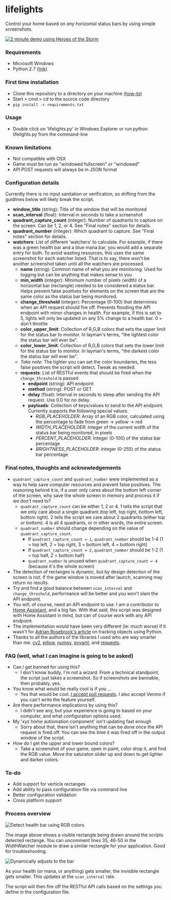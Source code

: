 # lifelights
Control your home based on _any_ horizontal status bars by using simple screenshots.

[![2 minute demo using Heroes of the Storm](http://img.youtube.com/vi/U1-Tj4fPKRE/0.jpg)](http://www.youtube.com/watch?v=U1-Tj4fPKRE "Heroes of the Storm + IoT")

### Requirements
- Microsoft Windows
- Python 2.7 [(link)](https://www.python.org/ftp/python/2.7/python-2.7.msi)

### First time installation
- Clone this repository to a directory on your machine [(how-to)](https://help.github.com/desktop/guides/contributing/cloning-a-repository-from-github-to-github-desktop/)
- Start > cmd > cd to the source code directory
- ```pip install -r requirements.txt```

### Usage
- Double click on 'lifelights.py' in Windows Explorer or run python lifelights.py from the command-line

### Known limitations
- Not compatible with OSX
- Game must be run as "windowed fullscreen" or "windowed"
- API POST requests will always be in JSON format

### Configuration details
Currently there is no input sanitation or verification, so drifting from the guidlines below will likely break the script.

- **window_title** (string): Title of the window that will be monitored
- **scan_interval** (float): Interval in seconds to take a screenshot
- **quadrant_capture_count** (integer): Number of quadrants to capture on the screen. Can be 1, 2, or 4. See "Final notes" section for details.
- **quadrant_number** (integer): Which quadrant to capture. See "Final notes" section for details.
- **watchers**: List of different 'watchers' to calculate. For example, if there was a green health bar and a blue mana bar, you would add a separate entry for both. To avoid wasting resources, this uses the same screenshot for each watcher listed. That is to say, there won't be another screenshot taken until all the watchers are processed.
  - **name** (string): Common name of what you are monitoring. Used for logging but can be anything that makes sense to you
  - **min_width** (integer): Minimum number of pixels (width) of a horizontal bar (rectangle) needed to be considered a status bar. Helps prevent false positives for elements on the screen that are the same color as the status bar being monitored.
  - **change_threshold** (integer): Percentage (0-100) that determines when an API request should fire off. Prevents flooding the API endpoint with minor changes in health. For example, if this is set to 5, lights will only be updated on any 5% change to a health bar. 0 = don't throttle
  - **color_upper_limit**: Collection of R,G,B colors that sets the upper limit for the status bar to monitor. In layman's terms, "the lightest color the status bar will ever be".
  - **color_lower_limit**: Collection of R,G,B colors that sets the lower limit for the status bar to monitor. In layman's terms, "the darkest color the status bar will ever be".
  - *Take note*: The tighter you can set the color boundaries, the less false positives the script will detect. Tweak as needed.
  - **requests**: List of RESTful events that should be fired when the ```change_threshold``` is passed
    - **endpoint** (string): API endpoint
    - **method** (string): POST or GET
    - **delay** (float): Interval in seconds to sleep after sending the API request. Use 0.0 for no delay.
    - **payloads**: Collection of keys/values to send to the API endpoint. Currently supports the following special values:
      - *RGB_PLACEHOLDER*: Array of an RGB color, calculated using the percentage to fade from green -> yellow -> red
      - *WIDTH_PLACEHOLDER*: Integer of the current width of the status bar being monitored, in pixels
      - *PERCENT_PLACEHOLDER*: Integer (0-100) of the status bar percentage
      - *BRIGHTNESS_PLACEHOLDER*: Integer (0-255) of the status bar percentage

### Final notes, thoughts and acknowledgements
- ```quadrant_capture_count``` and ```quadrant_number``` were implemented as a way to help save computer resources and prevent false positives. The reasoning behind it is, if a user only cares about the bottom left corner of the screen, why save the whole screen in memory and process it if we don't need to?
  - ```quadrant_capture_count``` can be either 1, 2 or 4. 1 tells the script that we only care about a single quadrant (top left, top right, bottom left, bottom right). 2 tells the script we care about 2 quadrants (either top or bottom). 4 is all 4 quadrants, or in other words, the entire screen.
  - ```quadrant_number``` should change depending on the value of ```quadrant_capture_count```.
    - If ```quadrant_capture_count = 1```, ```quadrant_number``` should be 1-4 (1 = top left, 2 = top right, 3 = bottom left, 4 = bottom right)
    - If ```quadrant_capture_count = 2```, ```quadrant_number``` should be 1-2 (1 = top half, 2 = bottom half)
    - ```quadrant_number``` is unused when ```quadrant_capture_count = 4``` (because it's the whole screen)
- The detection of rectanges is dynamic, but by design detection of the screen is not. If the game window is moved after launch, scanning may return no results.
- Try and find a good balance between ```scan_interval``` and ```change_threshold```, performance will be better and you won't slam the API endpoint.
- You will, of course, need an API endpoint to use. I am a contributor to [Home Assistant](https://home-assistant.io/), and a big fan. With that said, this script was designed with Home Assistant in mind, but can of course work with any API endpoint.
- The implementation would have been very different (ie: much worse) if it wasn't for [Adrian Rosebrock's article](http://www.pyimagesearch.com/2015/09/14/ball-tracking-with-opencv/) on tracking objects using Python.
- Thanks to all the authors of the libraries I used who are way smarter than me. [cv2](https://github.com/opencv/opencv/graphs/contributors), [pillow](https://github.com/python-pillow/Pillow/graphs/contributors), [numpy](https://github.com/numpy/numpy/graphs/contributors), [pyyaml](https://github.com/yaml/pyyaml/graphs/contributors), and [requests](https://github.com/kennethreitz/requests/graphs/contributors).

### FAQ (well, what I can imagine is going to be asked)
- Can I get banned for using this?
  - I don't know buddy, I'm not a wizard. From a technical standpoint, the script just takes a screenshot. So if screenshots are bannable, then probably, yes.
- You know what would be really cool is if you ...
  - Yes that would be cool. [I accept pull requests](https://help.github.com/articles/creating-a-pull-request/). I also accept Venmo if you can't write the feature yourself.
- Are there performance implications by using this?
  - I didn't see any, but your experience is going to based on your computer, and what configuration options used.
- My 'xyz home autiomation component' isn't updating fast enough
  - Sorry about that, there isn't anything that can be done once the API request is fired off. You can see the time it was fired off in the output window of the script.
- How do I get the upper and lower bound colors?
  - Take a screenshot of your game, open in paint, color drop it, and find the RGB value. Move the saturaton slider up and down to get lighter and darker colors.

### To-do
- Add support for verticle rectanges
- Add ability to pass configuration file via command line
- Better configuration validation
- Cross platform support

### Process overview

![Detect health bar using RGB colors](http://i.imgur.com/rbIWEJr.png)

The image above shows a visible rectangle being drawn around the scripts detected rectange. You can uncomment lines 35, 46-50 in the WidthWatcher module to draw a similar rectangle for your application. Good for troubleshooting.

![Dynamically adjusts to the bar](http://i.imgur.com/ZVNUve9.png)

As your health (or mana, or anything) gets smaller, the invisible rectangle gets smaller. This updates at the ```scan_interval``` rate.

The script will then fire off the RESTful API calls based on the settings you define in the configuration file.


